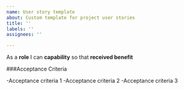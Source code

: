 ```yaml
---
name: User story template
about: Custom template for project user stories
title: ''
labels: ''
assignees: ''

---
```


As a **role** I can **capability** so that **received benefit**


###Acceptance Criteria

-Acceptance criteria 1
-Acceptance criteria 2
-Acceptance criteria 3
